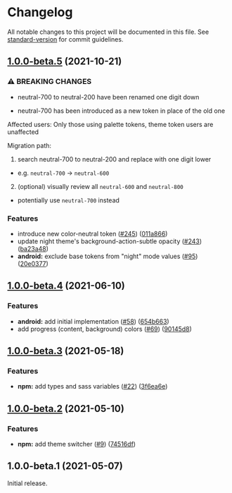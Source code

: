 # Changelog

All notable changes to this project will be documented in this file. See [standard-version](https://github.com/conventional-changelog/standard-version) for commit guidelines.

## [1.0.0-beta.5](https://github.com/onfido/castor-tokens/compare/v1.0.0-beta.4...v1.0.0-beta.5) (2021-10-21)

### ⚠ BREAKING CHANGES

- neutral-700 to neutral-200 have been renamed one digit down

* neutral-700 has been introduced as a new token in place of the old one

Affected users:
Only those using palette tokens, theme token users are unaffected

Migration path:

1. search neutral-700 to neutral-200 and replace with one digit lower

- e.g. `neutral-700` -> `neutral-600`

2. (optional) visually review all `neutral-600` and `neutral-800`

- potentially use `neutral-700` instead

### Features

- introduce new color-neutral token ([#245](https://github.com/onfido/castor-tokens/issues/245)) ([011a866](https://github.com/onfido/castor-tokens/commit/011a866a963feedb80553c707a9200349f7d1918))
- update night theme's background-action-subtle opacity ([#243](https://github.com/onfido/castor-tokens/issues/243)) ([ba23a48](https://github.com/onfido/castor-tokens/commit/ba23a4886e5803e0d4917d7c0a8b7a902dfcad7d))
- **android:** exclude base tokens from "night" mode values ([#95](https://github.com/onfido/castor-tokens/issues/95)) ([20e0377](https://github.com/onfido/castor-tokens/commit/20e037751ab58452f526749003f32cd89e2e093b))

## [1.0.0-beta.4](https://github.com/onfido/castor-tokens/compare/v1.0.0-beta.3...v1.0.0-beta.4) (2021-06-10)

### Features

- **android:** add initial implementation ([#58](https://github.com/onfido/castor-tokens/issues/58)) ([654b663](https://github.com/onfido/castor-tokens/commit/654b663fd147effd810a8cc7084cf9d0ff09b2b5))
- add progress (content, background) colors ([#69](https://github.com/onfido/castor-tokens/issues/69)) ([90145d8](https://github.com/onfido/castor-tokens/commit/90145d8ee4fec5d4725273b4a94057aa8b8ced05))

## [1.0.0-beta.3](https://github.com/onfido/castor-tokens/compare/v1.0.0-beta.2...v1.0.0-beta.3) (2021-05-18)

### Features

- **npm:** add types and sass variables ([#22](https://github.com/onfido/castor-tokens/issues/22)) ([3f6ea6e](https://github.com/onfido/castor-tokens/commit/3f6ea6e58ebeebed2ce450012d568482806e4beb))

## [1.0.0-beta.2](https://github.com/onfido/castor-tokens/compare/v1.0.0-beta.1...v1.0.0-beta.2) (2021-05-10)

### Features

- **npm:** add theme switcher ([#9](https://github.com/onfido/castor-tokens/issues/9)) ([74516df](https://github.com/onfido/castor-tokens/commit/74516df90b857e1a65bc1be9d9a67204879831fe))

## 1.0.0-beta.1 (2021-05-07)

Initial release.
